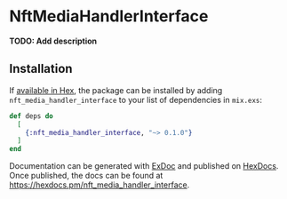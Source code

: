 # NftMediaHandlerInterface

**TODO: Add description**

## Installation

If [available in Hex](https://hex.pm/docs/publish), the package can be installed
by adding `nft_media_handler_interface` to your list of dependencies in `mix.exs`:

```elixir
def deps do
  [
    {:nft_media_handler_interface, "~> 0.1.0"}
  ]
end
```

Documentation can be generated with [ExDoc](https://github.com/elixir-lang/ex_doc)
and published on [HexDocs](https://hexdocs.pm). Once published, the docs can
be found at <https://hexdocs.pm/nft_media_handler_interface>.

